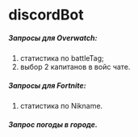 # discordBot

##### Запросы для Overwatch:
1. статистика по battleTag;
2. выбор 2 капитанов в войс чате.

##### Запросы для Fortnite:
1. статистика по Nikname.

##### Запрос погоды в городе.
